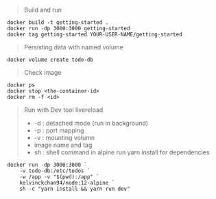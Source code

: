 
> Build and run
```
docker build -t getting-started .
docker run -dp 3000:3000 getting-started
docker tag getting-started YOUR-USER-NAME/getting-started
```

> Persisting data with named volume
```
docker volume create todo-db
```

> Check image 
```
docker ps
docker stop <the-container-id>
docker rm -f <id>
```


> Run with Dev tool livereload
> * -d : detached mode (run in background)
> * -p : port mapping
> * -v : mounting volumn
> * image name and tag
> * sh : shell command in alpine run yarn install for dependencies

```
docker run -dp 3000:3000 `
    -v todo-db:/etc/todos `
    -w /app -v "$(pwd):/app" `
    kelvinckchan94/node:12-alpine `
    sh -c "yarn install && yarn run dev" 
```

